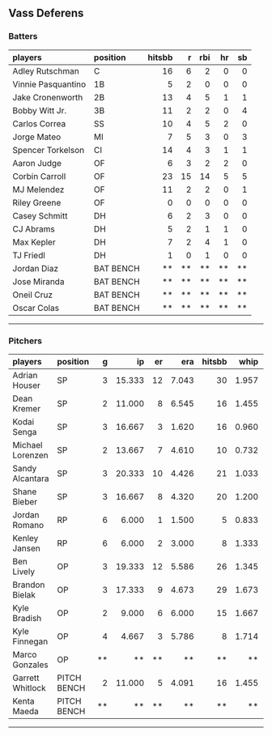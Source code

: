 ## Vass Deferens

### Batters

 
|players            |position  | hitsbb|  r| rbi| hr| sb| 
|:------------------|:---------|------:|--:|---:|--:|--:| 
|Adley Rutschman    |C         |     16|  6|   2|  0|  0| 
|Vinnie Pasquantino |1B        |      5|  2|   0|  0|  0| 
|Jake Cronenworth   |2B        |     13|  4|   5|  1|  1| 
|Bobby Witt Jr.     |3B        |     11|  2|   2|  0|  4| 
|Carlos Correa      |SS        |     10|  4|   5|  2|  0| 
|Jorge Mateo        |MI        |      7|  5|   3|  0|  3| 
|Spencer Torkelson  |CI        |     14|  4|   3|  1|  1| 
|Aaron Judge        |OF        |      6|  3|   2|  2|  0| 
|Corbin Carroll     |OF        |     23| 15|  14|  5|  5| 
|MJ Melendez        |OF        |     11|  2|   2|  0|  1| 
|Riley Greene       |OF        |      0|  0|   0|  0|  0| 
|Casey Schmitt      |DH        |      6|  2|   3|  0|  0| 
|CJ Abrams          |DH        |      5|  2|   1|  1|  0| 
|Max Kepler         |DH        |      7|  2|   4|  1|  0| 
|TJ Friedl          |DH        |      1|  0|   1|  0|  0| 
|Jordan Diaz        |BAT BENCH |     **| **|  **| **| **| 
|Jose Miranda       |BAT BENCH |     **| **|  **| **| **| 
|Oneil Cruz         |BAT BENCH |     **| **|  **| **| **| 
|Oscar Colas        |BAT BENCH |     **| **|  **| **| **| 


* * *

### Pitchers

 
|players          |position    |  g|     ip| er|   era| hitsbb|  whip| so|  w| sv| 
|:----------------|:-----------|--:|------:|--:|-----:|------:|-----:|--:|--:|--:| 
|Adrian Houser    |SP          |  3| 15.333| 12| 7.043|     30| 1.957|  9|  1|  0| 
|Dean Kremer      |SP          |  2| 11.000|  8| 6.545|     16| 1.455| 11|  1|  0| 
|Kodai Senga      |SP          |  3| 16.667|  3| 1.620|     16| 0.960| 18|  2|  0| 
|Michael Lorenzen |SP          |  2| 13.667|  7| 4.610|     10| 0.732|  9|  0|  0| 
|Sandy Alcantara  |SP          |  3| 20.333| 10| 4.426|     21| 1.033| 14|  0|  0| 
|Shane Bieber     |SP          |  3| 16.667|  8| 4.320|     20| 1.200| 15|  1|  0| 
|Jordan Romano    |RP          |  6|  6.000|  1| 1.500|      5| 0.833|  6|  0|  6| 
|Kenley Jansen    |RP          |  6|  6.000|  2| 3.000|      8| 1.333|  7|  1|  3| 
|Ben Lively       |OP          |  3| 19.333| 12| 5.586|     26| 1.345| 19|  1|  0| 
|Brandon Bielak   |OP          |  3| 17.333|  9| 4.673|     29| 1.673| 12|  2|  0| 
|Kyle Bradish     |OP          |  2|  9.000|  6| 6.000|     15| 1.667| 15|  0|  0| 
|Kyle Finnegan    |OP          |  4|  4.667|  3| 5.786|      8| 1.714|  5|  2|  0| 
|Marco Gonzales   |OP          | **|     **| **|    **|     **|    **| **| **| **| 
|Garrett Whitlock |PITCH BENCH |  2| 11.000|  5| 4.091|     16| 1.455| 11|  1|  0| 
|Kenta Maeda      |PITCH BENCH | **|     **| **|    **|     **|    **| **| **| **| 


* * *


